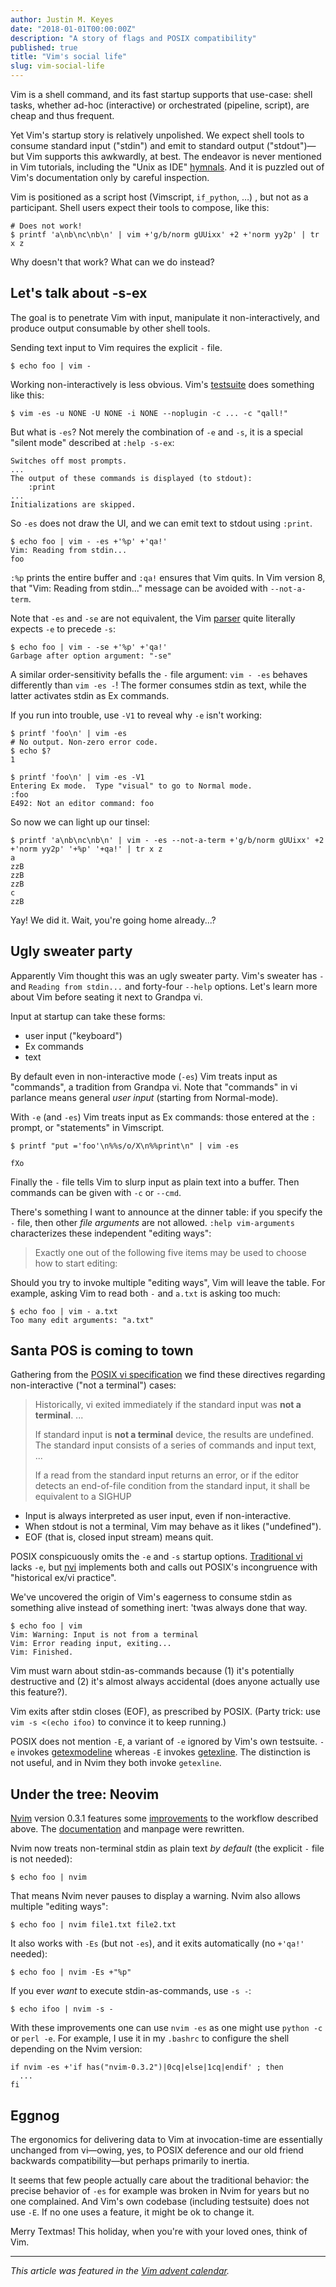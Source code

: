 ```yaml
---
author: Justin M. Keyes
date: "2018-01-01T00:00:00Z"
description: "A story of flags and POSIX compatibility"
published: true
title: "Vim's social life"
slug: vim-social-life
---
```


Vim is a shell command, and its fast startup supports that use-case: shell
tasks, whether ad-hoc (interactive) or orchestrated (pipeline, script), are
cheap and thus frequent.

Yet Vim's startup story is relatively unpolished. We expect shell tools to
consume standard input ("stdin") and emit to standard output ("stdout")—but
Vim supports this awkwardly, at best. The endeavor is never mentioned in Vim
tutorials, including the "Unix as IDE" [hymnals](https://news.ycombinator.com/item?id=12653028).
And it is puzzled out of Vim's documentation only by careful inspection.

Vim is positioned as a script host (Vimscript, `if_python`, …) , but not as
a participant. Shell users expect their tools to compose, like this:

    # Does not work!
    $ printf 'a\nb\nc\nb\n' | vim +'g/b/norm gUUixx' +2 +'norm yy2p' | tr x z

Why doesn't that work? What can we do instead?


Let's talk about -s-ex
----------------------

The goal is to penetrate Vim with input, manipulate it non-interactively, and
produce output consumable by other shell tools.

Sending text input to Vim requires the explicit `-` file.

    $ echo foo | vim -

Working non-interactively is less obvious. Vim's
[testsuite](https://github.com/vim/vim/tree/e751a5f531c1ceb58dacc7c280fdaae0df2c71c7/src/testdir)
does something like this:

    $ vim -es -u NONE -U NONE -i NONE --noplugin -c ... -c "qall!"

But what is `-es`? Not merely the combination of `-e` and `-s`, it is a special
"silent mode" described at `:help -s-ex`:

    Switches off most prompts.
    ...
    The output of these commands is displayed (to stdout):
        :print
    ...
    Initializations are skipped.

So `-es` does not draw the UI, and we can emit text to stdout using `:print`.

    $ echo foo | vim - -es +'%p' +'qa!'
    Vim: Reading from stdin...
    foo

`:%p` prints the entire buffer and `:qa!` ensures that Vim quits. In Vim
version 8, that "Vim: Reading from stdin..." message can be avoided with
`--not-a-term`.

Note that `-es` and `-se` are not equivalent, the Vim
[parser](https://github.com/vim/vim/blob/d47d52232bf21036c5c89081458be7eaf2630d24/src/main.c#L2156)
quite literally expects `-e` to precede `-s`:

    $ echo foo | vim - -se +'%p' +'qa!'
    Garbage after option argument: "-se"

A similar order-sensitivity befalls the `-` file argument: `vim - -es` behaves
differently than `vim -es -`!  The former consumes stdin as text, while the
latter activates stdin as Ex commands.

If you run into trouble, use `-V1` to reveal why `-e` isn't working:

    $ printf 'foo\n' | vim -es
    # No output. Non-zero error code.
    $ echo $?
    1

    $ printf 'foo\n' | vim -es -V1
    Entering Ex mode.  Type "visual" to go to Normal mode.
    :foo
    E492: Not an editor command: foo

So now we can light up our tinsel:

    $ printf 'a\nb\nc\nb\n' | vim - -es --not-a-term +'g/b/norm gUUixx' +2 +'norm yy2p' '+%p' '+qa!' | tr x z
    a
    zzB
    zzB
    zzB
    c
    zzB

Yay! We did it. Wait, you're going home already...?


Ugly sweater party
------------------

Apparently Vim thought this was an ugly sweater party. Vim's sweater has `-`
and `Reading from stdin...` and forty-four `--help` options. Let's learn more
about Vim before seating it next to Grandpa vi.

Input at startup can take these forms:

- user input ("keyboard")
- Ex commands
- text

By default even in non-interactive mode (`-es`) Vim treats input as "commands",
a tradition from Grandpa vi. Note that "commands" in vi parlance means general
_user input_ (starting from Normal-mode).

With `-e` (and `-es`) Vim treats input as Ex commands: those entered at the `:`
prompt, or "statements" in Vimscript.

    $ printf "put ='foo'\n%%s/o/X\n%%print\n" | vim -es

    fXo

Finally the `-` file tells Vim to slurp input as plain text into a buffer. Then
commands can be given with `-c` or `--cmd`.

There's something I want to announce at the dinner table: if you specify the
`-` file, then other _file arguments_ are not allowed. `:help vim-arguments`
characterizes these independent "editing ways":

> Exactly one out of the following five items may be used to choose how to start editing:

Should you try to invoke multiple "editing ways", Vim will leave the table. For
example, asking Vim to read both `-` and `a.txt` is asking too much:

    $ echo foo | vim - a.txt
    Too many edit arguments: "a.txt"


Santa POS is coming to town
---------------------------

Gathering from the
[POSIX vi specification](https://pubs.opengroup.org/onlinepubs/9699919799/utilities/vi.html)
we find these directives regarding non-interactive ("not a terminal") cases:

> Historically, vi exited immediately if the standard input was **not a terminal**. ...
>
> If standard input is **not a terminal** device, the results are undefined. The
> standard input consists of a series of commands and input text, ...
>
> If a read from the standard input returns an error, or if the editor detects
> an end-of-file condition from the standard input, it shall be equivalent to
> a SIGHUP

- Input is always interpreted as user input, even if non-interactive.
- When stdout is not a terminal, Vim may behave as it likes ("undefined").
- EOF (that is, closed input stream) means quit.

POSIX conspicuously omits the `-e` and `-s` startup options.
[Traditional vi](http://ex-vi.sourceforge.net/vi.html) lacks `-e`, but
[nvi](https://www.freebsd.org/cgi/man.cgi?query=nvi) implements both and calls
out POSIX's incongruence with "historical ex/vi practice".

We've uncovered the origin of Vim's eagerness to consume stdin as something
alive instead of something inert: 'twas always done that way.

    $ echo foo | vim
    Vim: Warning: Input is not from a terminal
    Vim: Error reading input, exiting...
    Vim: Finished.

Vim must warn about stdin-as-commands because (1) it's potentially destructive
and (2) it's almost always accidental (does anyone actually use this feature?).

Vim exits after stdin closes (EOF), as prescribed by POSIX. (Party trick: use
`vim -s <(echo ifoo)` to convince it to keep running.)

POSIX does not mention `-E`, a variant of `-e` ignored by Vim's own testsuite.
`-e` invokes
[getexmodeline](https://github.com/vim/vim/blob/d47d52232bf21036c5c89081458be7eaf2630d24/src/ex_getln.c#L2731)
whereas `-E` invokes
[getexline](https://github.com/vim/vim/blob/d47d52232bf21036c5c89081458be7eaf2630d24/src/ex_getln.c#L2713).
The distinction is not useful, and in Nvim they both invoke `getexline`.


## Under the tree: Neovim

[Nvim](https://neovim.io/) version 0.3.1 features some
[improvements](https://github.com/neovim/neovim/pull/7679) to the workflow
described above. The [documentation](https://neovim.io/doc/user/starting.html#-es)
and manpage were rewritten.

Nvim now treats non-terminal stdin as plain text _by default_ (the explicit `-`
file is not needed):

    $ echo foo | nvim

That means Nvim never pauses to display a warning. Nvim also allows multiple
"editing ways":

    $ echo foo | nvim file1.txt file2.txt

It also works with `-Es` (but not `-es`), and it exits automatically (no
`+'qa!'` needed):

    $ echo foo | nvim -Es +"%p"

If you ever _want_ to execute stdin-as-commands, use `-s -`:

    $ echo ifoo | nvim -s -

With these improvements one can use `nvim -es` as one might use `python -c` or
`perl -e`. For example, I use it in my `.bashrc` to configure the shell
depending on the Nvim version:

    if nvim -es +'if has("nvim-0.3.2")|0cq|else|1cq|endif' ; then
      ...
    fi


## Eggnog

The ergonomics for delivering data to Vim at invocation-time are essentially
unchanged from vi—owing, yes, to POSIX deference and our old friend backwards
compatibility—but perhaps primarily to inertia.

It seems that few people actually care about the traditional behavior:
the precise behavior of `-es` for example was broken in Nvim for years but no
one complained. And Vim's own codebase (including testsuite) does not use `-E`.
If no one uses a feature, it might be ok to change it.

Merry Textmas! This holiday, when you're with your loved ones, think of Vim.

---

_This article was featured in the [Vim advent calendar](https://vimways.org/2018/)._
